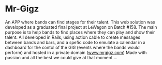 # Mr-Gigz
An APP where bands can find stages for their talent.
This web solution was developed as a graduated final project at LeWagon on Batch #158.  The main purpose is to help bands to find places where they can play and show their talent.
All developed in Rails, using action cable to create messages between bands and bars, and a spefic code to emulate a calendar
in a dashboard for the contol of the GIG (events where the bands would perform) and hosted in a private domain (www.mrgigz.com)
Made with passion and all the best we could give at that moment ... 
